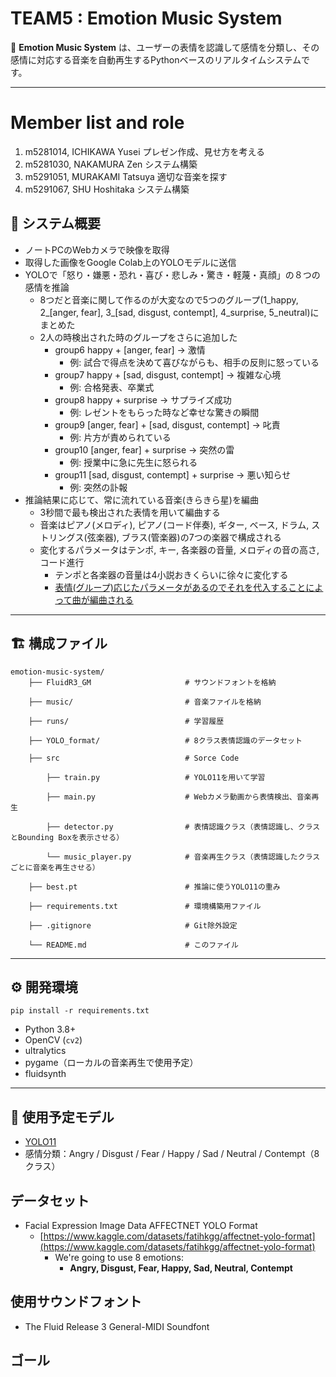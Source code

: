 # TEAM5 : Emotion Music System

🎵 **Emotion Music System** は、ユーザーの表情を認識して感情を分類し、その感情に対応する音楽を自動再生するPythonベースのリアルタイムシステムです。

---

# Member list and role

1. m5281014, ICHIKAWA Yusei プレゼン作成、見せ方を考える
2. m5281030, NAKAMURA Zen システム構築
3. m5291051, MURAKAMI Tatsuya 適切な音楽を探す
4. m5291067, SHU Hoshitaka システム構築

## 🧠 システム概要

- ノートPCのWebカメラで映像を取得
- 取得した画像をGoogle Colab上のYOLOモデルに送信
- YOLOで「怒り・嫌悪・恐れ・喜び・悲しみ・驚き・軽蔑・真顔」の８つの感情を推論
  - 8つだと音楽に関して作るのが大変なので5つのグループ(1_happy, 2_[anger, fear], 3_[sad, disgust, contempt], 4_surprise, 5_neutral)にまとめた
  - 2人の時検出された時のグループをさらに追加した
    - group6 happy + [anger, fear] -> 激情
      - 例: 試合で得点を決めて喜びながらも、相手の反則に怒っている
    - group7 happy + [sad, disgust, contempt] -> 複雑な心境
      - 例: 合格発表、卒業式
    - group8 happy + surprise -> サプライズ成功
      - 例: レゼントをもらった時など幸せな驚きの瞬間
    - group9 [anger, fear] + [sad, disgust, contempt] -> 叱責
      - 例: 片方が責められている
    - group10 [anger, fear] + surprise -> 突然の雷
      - 例: 授業中に急に先生に怒られる
    - group11 [sad, disgust, contempt] + surprise -> 悪い知らせ
      - 例: 突然の訃報
- 推論結果に応じて、常に流れている音楽(きらきら星)を編曲
  - 3秒間で最も検出された表情を用いて編曲する
  - 音楽はピアノ(メロディ), ピアノ(コード伴奏), ギター, ベース, ドラム, ストリングス(弦楽器), ブラス(管楽器)の7つの楽器で構成される
  - 変化するパラメータはテンポ, キー, 各楽器の音量, メロディの音の高さ, コード進行
    - テンポと各楽器の音量は4小説おきくらいに徐々に変化する
    - <ins>表情(グループ)応じたパラメータがあるのでそれを代入することによって曲が編曲される</ins>

---

## 🏗️ 構成ファイル

    emotion-music-system/
        ├── FluidR3_GM                     # サウンドフォントを格納

        ├── music/                         # 音楽ファイルを格納

        ├── runs/                          # 学習履歴

        ├── YOLO_format/                   # 8クラス表情認識のデータセット

        ├── src                            # Sorce Code

            ├── train.py                   # YOLO11を用いて学習

            ├── main.py                    # Webカメラ動画から表情検出、音楽再生

            ├── detector.py                # 表情認識クラス（表情認識し、クラスとBounding Boxを表示させる）

            └── music_player.py            # 音楽再生クラス（表情認識したクラスごとに音楽を再生させる）

        ├── best.pt                        # 推論に使うYOLO11の重み

        ├── requirements.txt               # 環境構築用ファイル

        ├── .gitignore                     # Git除外設定

        └── README.md                      # このファイル

---

## ⚙️ 開発環境

    pip install -r requirements.txt

- Python 3.8+
- OpenCV (`cv2`)
- ultralytics
- pygame（ローカルの音楽再生で使用予定）
- fluidsynth

---

## 🚀 使用予定モデル

- [YOLO11](https://github.com/ultralytics/ultralytics)
- 感情分類：Angry / Disgust / Fear / Happy /  Sad / Neutral / Contempt（8クラス）

## データセット

* Facial Expression Image Data AFFECTNET YOLO Format
  * [https://www.kaggle.com/datasets/fatihkgg/affectnet-yolo-format](https://www.kaggle.com/datasets/fatihkgg/affectnet-yolo-format)
    * We're going to use 8 emotions:
      * **Angry, Disgust, Fear, Happy,  Sad, Neutral, Contempt**

## 使用サウンドフォント
- The Fluid Release 3 General-MIDI Soundfont

## ゴール

